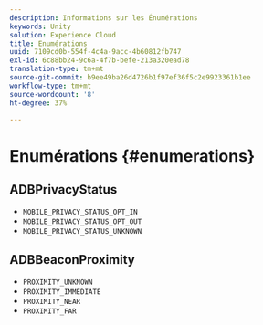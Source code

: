 ```yaml
---
description: Informations sur les Énumérations
keywords: Unity
solution: Experience Cloud
title: Enumérations
uuid: 7109cd0b-554f-4c4a-9acc-4b60812fb747
exl-id: 6c88bb24-9c6a-4f7b-befe-213a320ead78
translation-type: tm+mt
source-git-commit: b9ee49ba26d4726b1f97ef36f5c2e9923361b1ee
workflow-type: tm+mt
source-wordcount: '8'
ht-degree: 37%

---
```


# Enumérations {#enumerations}

## ADBPrivacyStatus

* `MOBILE_PRIVACY_STATUS_OPT_IN`
* `MOBILE_PRIVACY_STATUS_OPT_OUT`
* `MOBILE_PRIVACY_STATUS_UNKNOWN`

## ADBBeaconProximity

* `PROXIMITY_UNKNOWN`
* `PROXIMITY_IMMEDIATE`
* `PROXIMITY_NEAR`
* `PROXIMITY_FAR`
